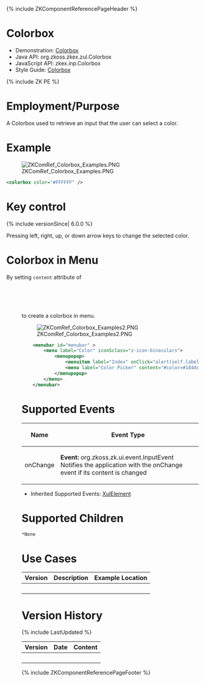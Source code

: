 {% include ZKComponentReferencePageHeader %}

# Colorbox

- Demonstration:
  [Colorbox](http://www.zkoss.org/zkdemo/input/color_picker)
- Java API: <javadoc>org.zkoss.zkex.zul.Colorbox</javadoc>
- JavaScript API: <javadoc directory="jsdoc">zkex.inp.Colorbox</javadoc>
- Style Guide: [
  Colorbox](ZK_Style_Guide/XUL_Component_Specification/Colorbox)

{% include ZK PE %}

# Employment/Purpose

A Colorbox used to retrieve an input that the user can select a color.

# Example

<figure>
<img src="ZKComRef_Colorbox_Examples.PNG"
title="ZKComRef_Colorbox_Examples.PNG" />
<figcaption>ZKComRef_Colorbox_Examples.PNG</figcaption>
</figure>

``` xml
<colorbox color="#FFFFFF" />
```

# Key control

{% include versionSince\| 6.0.0 %}

Pressing left, right, up, or down arrow keys to change the selected
color.

# Colorbox in Menu

By setting `content` attribute of <code>

<menu>

</code> to create a colorbox in menu.

<figure>
<img src="ZKComRef_Colorbox_Examples2.PNG"
title="ZKComRef_Colorbox_Examples2.PNG" />
<figcaption>ZKComRef_Colorbox_Examples2.PNG</figcaption>
</figure>

``` xml
    <menubar id="menubar" >
        <menu label="Color" iconSclass="z-icon-binoculars">
            <menupopup>
                <menuitem label="Index" onClick="alert(self.label)" />
                <menu label="Color Picker" content="#color=#184dc6"/>
            </menupopup>
        </menu>
    </menubar>
```

# Supported Events

<table>
<thead>
<tr class="header">
<th><center>
<p>Name</p>
</center></th>
<th><center>
<p>Event Type</p>
</center></th>
</tr>
</thead>
<tbody>
<tr class="odd">
<td><center>
<p>onChange</p>
</center></td>
<td><p><strong>Event:</strong>
<javadoc>org.zkoss.zk.ui.event.InputEvent</javadoc> Notifies the
application with the onChange event if its content is changed</p></td>
</tr>
</tbody>
</table>

- Inherited Supported Events: [
  XulElement](ZK_Component_Reference/Base_Components/XulElement#Supported_Events)

# Supported Children

`*None`

# Use Cases

| Version | Description | Example Location |
|---------|-------------|------------------|
|         |             |                  |

# Version History

{% include LastUpdated %}

| Version | Date | Content |
|---------|------|---------|
|         |      |         |

{% include ZKComponentReferencePageFooter %}
